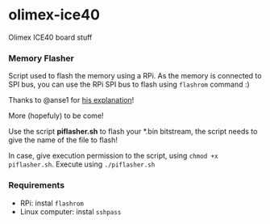 # olimex-ice40
Olimex ICE40 board stuff

### Memory Flasher
	
Script used to flash the memory using a RPi.
As the memory is connected to SPI bus, you can use the RPi SPI bus to flash using `flashrom` command :)

Thanks to @anse1 for [his explanation](https://github.com/anse1/olimex-ice40-notes)!

More (hopefuly) to be come!

Use the script **piflasher.sh** to flash your *.bin bitstream, the script needs to give the name of the 
file to flash!

In case, give execution permission to the script, using `chmod +x piflasher.sh`. Execute using `./piflasher.sh`


### Requirements

+ RPi: instal `flashrom`
+ Linux computer: instal `sshpass`
